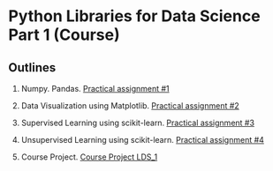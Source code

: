 # Python Libraries for Data Science Part 1 (Course)

## Outlines

1. Numpy. Pandas.  [Practical assignment #1](LDS_Task_1_Numpy_Pandas.ipynb)

2. Data Visualization using Matplotlib. [Practical assignment #2](LDS_Task_2_MathplotLib.ipynb)

3. Supervised Learning using scikit-learn. [Practical assignment #3](LDS_Task_3_supervised.ipynb)

4. Unsupervised Learning using scikit-learn. [Practical assignment #4](LDS_Task_4_unsupervised.ipynb)

5. Course Project. [Course Project LDS_1](LDS_Course_project_JPolushina.ipynb)
